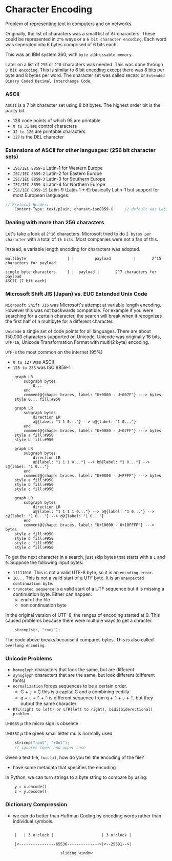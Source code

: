 # Character Encoding

Problem of representing text in computers and on networks.

Originally, the list of characters was a small list of `64` characters. These could be represented in `2^6` ways or a `6 bit character encoding`. Each word was seperated into 6 bytes comprised of 6 bits each.

This was an IBM system 360, with `byte addressable memory`.

Later on a list of `258` or  `2^8` characters was needed. This was done through `8 bit encoding`. This is similar to 6 bit encoding except there was 8 bits per byte and 8 bytes per word. The character set was called `EBCDIC` or `Extended Binary Coded Decimal Interchange Code`.

### ASCII

`ASCII` is a 7 bit character set using 8 bit bytes. The highest order bit is the parity bit.

* 128 code points of which 95 are printable
* `0 to 31` are control characters
* `32 to 126` are printable characters
* `127` is the DEL character

### Extensions of ASCII for other languages: (256 bit character sets)

* `ISC/IEC 8859-1` Latin-1 for Western Europe
* `ISC/IEC 8859-2` Latin-2 for Eastern Europe
* `ISC/IEC 8859-3` Latin-3 for Southern Europe
* `ISC/IEC 8859-4` Latin-4 for Northern Europe
* `ISC/IEC 8859-15` Latin-9 (Latin-1 + €) basically Latin-1 but support for most European languages.

```js
// Protocol Header:
    Content-Type: text/plain; charset=iso8859-6     // default was Latin-1
```

### Dealing with more than 256 characters

Let's take a look at `2^16` characters. Microsoft tried to do `2 bytes per character` with a total of `16 bits`. Most companies were not a fan of this.

Instead, a variable length encoding for characters was adopted.

```
multibyte                  | |         payload          |       2^15 characters for payload

single byte characters     | |  payload |       2^7 characters for payload
ASCII (7 bit each)
```

### Microsoft Shift JIS (Japan) vs. EUC Extended Unix Code

`Microsoft Shift JIS` was Microsoft's attempt at variable length encoding. However this was not backwards compatible. For example if you were searching for a certain character, the search will break when it recognizes the first half of a multibyte for a different character.

`Unicode` a single set of code points for all languages. There are about 150,000 characters supported on Unicode. Unicode was originally 16 bits, `UTF-16`, Unicode Transformation Format with multi(2 byte) encoding.

`UTF-8` the most common on the internet (95%)

* `0 to 127` was ASCII
* `128 to 255` was ISO 8859-1

```mermaid
    graph LR
        subgraph bytes
            0...
        end
        comment@{shape: braces, label: "U+0000 - U+007F"} ---> bytes
    style 0... fill:#950
```

```mermaid
    graph LR
        subgraph bytes
            direction LR
            a@{label: "1 1 0..."} --> b@{label: "1 0..."}
        end
        comment@{shape: braces, label: "U+0080 - U+07FF"} ---> bytes
    style a fill:#950
    style b fill:#950
```

```mermaid
    graph LR
        subgraph bytes
            direction LR
            a@{label: "1 1 1 0..."} --> b@{label: "1 0..."} --> c@{label: "1 0..."}
        end
        comment@{shape: braces, label: "U+0800 - U+FFFF"} ---> bytes
    style a fill:#950
    style b fill:#950
    style c fill:#950
```

```mermaid
    graph LR
        subgraph bytes
            direction LR
            a@{label: "1 1 1 1 0..."} --> b@{label: "1 0..."} --> c@{label: "1 0..."} --> d@{label: "1 0..."}
        end
        comment@{shape: braces, label: "U+10000 - U+10FFFF"} ---> bytes
    style a fill:#950
    style b fill:#950
    style c fill:#950
    style d fill:#950
```

To get the next character in a search, just skip bytes that starts with a `1` and `0`.
Suppose the following input bytes: 

* `11111010`. This is not a valid UTF-8 byte, so it is an `encoding error`.
* `10...` This is not a valid start of a UTF byte. It is an `unexpected continuation byte`.
* `truncated sequence` is a valid start of a UTF sequence but it is missing a continuation byte. Either can happen:
    * end of the file
    * non continuation byte

In the original version of UTF-8, the ranges of encoding started at 0. This caused problems because there were multiple ways to get a chracter.

```c
    strcmp(str, "root");
```

The code above breaks because it compares bytes. This is also called `overlong encoding`.


### Unicode Problems

* `homoglyph` characters that look the same, but are different
* `synoglyph` characters that are the same, but look different (different fonts)
* `normalization` forces sequences to be a certain order.
    * C + ◌̧ = Ç this is a capital C and a combining cedilla
    * q + ◌̣ + ◌̄ + ◌̃ is different sequence from q + ◌̄ + ◌̣ + ◌̃, but they output the same character
* `RTL(right to left) or LTR(left to right), bidi(biderectional) problem`

`U+00B5` $\mu$ the micro sign is obselete

`U+03BC` $\mu$ the greek small letter mu is normally used

```c
    stricmp("root", "rOot");
    // ignores lower and upper case
```

Given a text file, `foo.txt`, how do you tell the encoding of the file?

* have some metadata that specifies the encoding

In Python, we can turn strings to a byte string to compare by using:

```python
    y = x.encode()
    z = y.decode()
```

### Dictionary Compression

* we can do better than Huffman Coding by encoding words rather than individual symbols.
```

    |   | 3 o'clock |                     | 3 o'clock |
    
    |<----------------65536-------------->|<--25381-->|
    
                        sliding window
```


